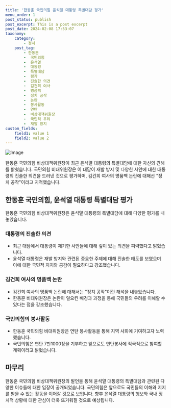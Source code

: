 ```yaml
---
title: '한동훈 국민의힘 윤석열 대통령 특별대담 평가'
menu_order: 1
post_status: publish
post_excerpt: This is a post excerpt
post_date: 2024-02-08 17:53:07
taxonomy:
    category:
        - 정치
    post_tag:
        - 한동훈
        -  국민의힘
        -  윤석열
        -  대통령
        -  특별대담
        -  평가
        -  진솔한 의견
        -  김건희 여사
        -  명품백
        -  정치 공작
        -  논란
        -  봉사활동
        -  연탄
        -  비상대책위원장
        -  국민적 우려
        -  재발 방지
custom_fields:
    field1: value 1
    field2: value 2
---
```


![Image](https://imgnews.pstatic.net/image/277/2024/02/08/0005378146_001_20240208133001319.jpg?type=w647)

한동훈 국민의힘 비상대책위원장이 최근 윤석열 대통령의 특별대담에 대한 자신의 견해를 밝혔습니다. 국민의힘 비대위원장은 이 대담이 재발 방지 및 다양한 사안에 대한 대통령의 진솔한 의견을 드러낸 것으로 평가하며, 김건희 여사의 명품백 논란에 대해선 "정치 공작"이라고 지적했습니다.
## 한동훈 국민의힘, 윤석열 대통령 특별대담 평가
한동훈 국민의힘 비상대책위원장은 윤석열 대통령의 특별대담에 대해 다양한 평가를 내놓았습니다.
### 대통령의 진솔한 의견
- 최근 대담에서 대통령이 제기한 사안들에 대해 깊이 있는 의견을 피력했다고 밝혔습니다.
- 윤석열 대통령은 재발 방지와 관련된 중요한 주제에 대해 진솔한 태도를 보였으며 이에 대한 국민적 지지와 공감이 필요하다고 강조했습니다.
### 김건희 여사의 명품백 논란
- 김건희 여사의 명품백 논란에 대해서는 "정치 공작"이란 해석을 내놓았습니다.
- 한동훈 비대위원장은 논란이 일으킨 배경과 과정을 통해 국민들의 우려를 이해할 수 있다는 점을 강조했습니다.
### 국민의힘의 봉사활동
- 한동훈 국민의힘 비대위원장은 연탄 봉사활동을 통해 지역 사회에 기여하고자 노력했습니다.
- 국민의힘은 연탄 7만1000장을 기부하고 앞으로도 연탄봉사에 적극적으로 참여할 계획이라고 밝혔습니다.
## 마무리
한동훈 국민의힘 비상대책위원장의 발언을 통해 윤석열 대통령의 특별대담과 관련된 다양한 이슈들에 대한 입장이 공개되었습니다. 국민의힘은 앞으로도 국민들의 이해와 지지를 받을 수 있는 활동을 이어갈 것으로 보입니다. 향후 윤석열 대통령의 행보와 국내 정치적 상황에 대한 관심이 더욱 뜨거워질 것으로 예상됩니다.
